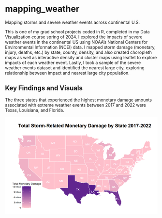 # mapping_weather
Mapping storms and severe weather events across continental U.S.

This is one of my grad school projects coded in R, completed in my Data Visualization course spring of 2024. I explored the impacts of severe weather events in the continental US using NOAA’s National Centers for Environmental Information (NCEI) data.
I mapped storm damage (monetary, injury, deaths, etc.) by state, county, density, and also created choropleth maps as well as interactive density and cluster maps using leaflet to explore impacts of each weather event. Lastly, I took a sample of the severe weather events dataset and identified the nearest large city, exploring relationship between impact and nearest large city population.

## Key Findings and Visuals

The three states that experienced the highest monetary damage amounts associated with extreme weather events between 2017 and 2022 were Texas, Louisiana, and Florida. 

![Alt text](photos/State_choropleth_monetary_damage.png)
